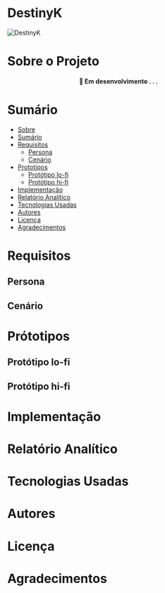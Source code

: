 # DestinyK


![DestinyK](https://github.com/flasantoro/DestinyK/assets/129131822/6dea3c63-0716-4fcd-8f97-3a765e9d52a6)

# Sobre o Projeto

<h4 align="center"> 
	🚧  Em desenvolvimento . . .
</h4>

# Sumário

* [Sobre](#sobre-o-projeto)
* [Sumário](#sumário)
* [Requisitos](#requisitos)
  * [Persona](Persona)
  * [Cenário](Cenário)
* [Prototipos](Protótipos)
  * [Protótipo lo-fi](Protótipo-lo-fi)
  * [Protótipo hi-fi](Protótipo-hi-fi)
* [Implementação](Implementação)
* [Relatório Analítico ](Relatório-Analítico)
* [Tecnologias Usadas](#tecnologias-usadas)
* [Autores](Autores)
* [Licença](Licença)
* [Agradecimentos](#agradecimentos)


# Requisitos  

## Persona

## Cenário


# Prótotipos

## Protótipo lo-fi

## Protótipo hi-fi


# Implementação


# Relatório Analítico 


# Tecnologias Usadas


# Autores


# Licença


# Agradecimentos

